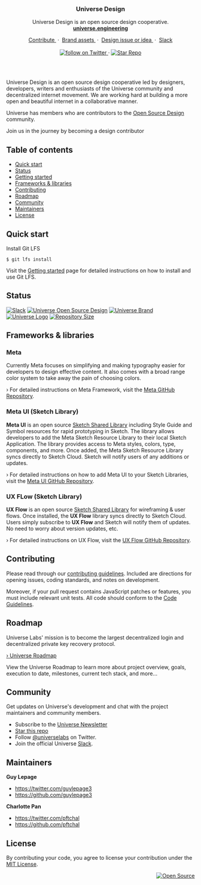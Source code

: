 <div align="center">
  <h3>Universe Design</h3>
  <p>
    Universe Design is an open source design cooperative.
    <br/>
    <a href="https://universe.engineering">
      <strong>universe.engineering</strong>
    </a>
  </p>
  <p>
    <a href="https://github.com/universelabs/universe/blob/master/CONTRIBUTING.md" alt="Contribute">
      Contribute
    </a>
    &nbsp;&middot;&nbsp;
    <a href="https://github.com/universelabs/universe-design/tree/master/logo" alt="Universe Brand assets">
      Brand assets
    </a>
    &nbsp;&middot;&nbsp;
    <a href="https://github.com/universelabs/universe-design/issues/new?assignees=&labels=&template=custom.md" alt="Design issue or idea?">
      Design issue or idea
    </a>
    &nbsp;&middot;&nbsp;
    <a href="https://slack.universe.engineering">
      Slack
    </a>
    <br/>
    <br/>
    <a href="https://twitter.com/intent/follow?screen_name=universelabs">
      <img src="https://img.shields.io/twitter/url/https/twitter.com/universelabs.svg?style=social&label=Follow%20%40universelabs&logo=twitter" alt="follow on Twitter" />
    </a>
    &middot;
    <a href="https://github.com/universelabs/universe-design/stargazers">
      <img src="https://img.shields.io/github/stars/universelabs/universe-design.svg?style=social&label=Star&maxAge=2592000" alt="Star Repo" />
    </a>
  </p>
</div>
<br/>

<br/>

Universe Design is an open source design cooperative led by designers, developers, writers and enthusiasts of the Universe community and decentralized internet movement. We are working hard at building a more open and beautiful internet in a collaborative manner.

Universe has members who are contributors to the [Open Source Design](https://github.com/opensourcedesign) community.

Join us in the journey by becoming a design contributor

## Table of contents

- [Quick start](#quick-start)
- [Status](#status)
- [Getting started](/docs/getting-started.md)
- [Frameworks & libraries](#frameworks--libraries)
- [Contributing](#contributing)
- [Roadmap](#roadmap)
- [Community](#community)
- [Maintainers](#maintainers)
- [License](#license)

## Quick start

Install Git LFS

```
$ git lfs install
```

Visit the [Getting started](/docs/getting-started.md) page for detailed instructions on how to install and use Git LFS.

## Status

[![Slack](https://img.shields.io/badge/Community-Join_the_Slack!-purple.svg?colorA=212121&colorB=3f46ad)](https://slack.universe.engineering)
[![Universe Open Source Design](https://img.shields.io/badge/Universe_Open_Source_Design-Process-blue.svg?colorA=212121&colorB=007BFF)](https://github.com/universelabs/universe-design/blob/master/docs/open-source-design.md)
[![Universe Brand](https://img.shields.io/badge/Universe_Brand-v2.1.1-blue.svg?colorA=212121&colorB=007BFF)](https://github.com/universelabs/universe-design/tree/master/brand)
[![Universe Logo](https://img.shields.io/badge/Universe_Logo-v2.0.0-blue.svg?colorA=212121&colorB=007BFF)](https://github.com/universelabs/universe-design/tree/master/logo)
[![Repository Size](https://img.shields.io/github/repo-size/universelabs/universe-design.svg?label=Repository+Size&colorA=%23212121&colorB=%23007BFF)](https://github.com/universelabs/universe-design)

## Frameworks & libraries

### Meta
Currently Meta focuses on simplifying and making typography easier for developers to design effective content. It also comes with a broad range color system to take away the pain of choosing colors.

› For detailed instructions on Meta Framework, visit the [Meta GitHub Repository](https://github.com/universelabs/meta).

### Meta UI (Sketch Library)

**Meta UI** is an open source [Sketch Shared Library](https://www.sketch.com/docs/libraries/shared-libraries) including Style Guide and Symbol resources for rapid prototyping in Sketch. The library allows developers to add the Meta Sketch Resource Library to their local Sketch Application. The library provides access to Meta styles, colors, type, components, and more. Once added, the Meta Sketch Resource Library syncs directly to Sketch Cloud. Sketch will notify users of any additions or updates.

› For detailed instructions on how to add Meta UI to your Sketch Libraries, visit the [Meta UI GitHub Repository](https://github.com/universelabs/meta-ui).

### UX FLow (Sketch Library)

**UX Flow** is an open source [Sketch Shared Library](https://www.sketch.com/docs/libraries/shared-libraries) for wireframing &amp; user flows. Once installed, the **UX Flow** library syncs directly to Sketch Cloud. Users simply subscribe to **UX Flow** and Sketch will notify them of updates. No need to worry about version updates, etc.

› For detailed instructions on UX Flow, visit the [UX Flow GitHub Repository](https://github.com/universelabs/ux-flow).

## Contributing

Please read through our [contributing guidelines](https://github.com/universelabs/universe/blob/master/CONTRIBUTING.md). Included are directions for opening issues, coding standards, and notes on development.

Moreover, if your pull request contains JavaScript patches or features, you
must include relevant unit tests. All code should conform to the [Code Guidelines](https://github.com/universelabs/universe/blob/master/CONTRIBUTING.md#code-guidelines).

## Roadmap

Universe Labs' mission is to become the largest decentralized login and decentralized private key recovery protocol.

[› Universe Roadmap](https://github.com/universelabs/universe/blob/master/ROADMAP.md)

View the Universe Roadmap to learn more about project overview, goals, execution to date, milestones, current tech stack, and more...

## Community

Get updates on Universe's development and chat with the project maintainers and community members.

- Subscribe to the [Universe Newsletter](http://universe.engineering/subscribe)
- [Star this repo](https://github.com/universelabs/universe/stargazers)
- Follow [@universelabs](https://twitter.com/universelabs) on Twitter.
- Join the official Universe [Slack](https://slack.universe.engineering).

## Maintainers

**Guy Lepage**
- <https://twitter.com/guylepage3>
- <https://github.com/guylepage3>

**Charlotte Pan**
- <https://twitter.com/pftchal>
- <https://github.com/pftchal>

## License

By contributing your code, you agree to license your contribution under the [
MIT License](LICENSE).

<div align="right">
  <a href="https://opensource.guide/how-to-contribute/#why-contribute-to-open-source">
    <img src="https://badges.frapsoft.com/os/v3/open-source.png?v=103)](https://github.com/ellerbrock/open-source-badges/" alt="Open Source">
  </a>
</div>








